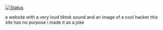 [![Status](https://status.sobakintech.xyz/api/badge/10/status?style=for-the-badge)](https://status.sobakintech.xyz)

a website with a very loud tiktok sound and an image of a cool hacker
this site has no purpose i made it as a joke

